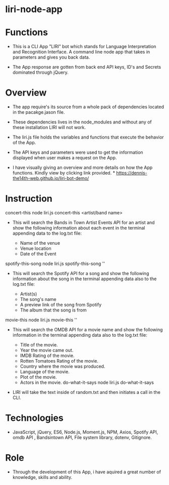 # liri-node-app

# Functions

- This is a CLI App "LIRI" bot which stands for Language Interpretation and Recognition Interface. A command line node app that takes in parameters and gives you back data. 

- The App response are gotten from back end API keys, ID's and Secrets dominated through jQuery.

# Overview

- The app require's its source from a whole pack of dependencies located in the pacakge.jason file.

- These dependencies lives in the node_modules and without any of these installation LIRI will not work.

- The liri.js file holds the variables and functions that execute the behavior of the App.

- The API keys and parameters were used to get the information displayed when user makes a request on the App.

- I have visually giving an overview and more details on how the App functions. Kindly view by clicking link provided.
       *  https://dennis-the14th-web.github.io/liri-bot-demo/

# Instruction

concert-this
node liri.js concert-this <artist/band name>

- This will search the Bands in Town Artist Events API for an artist and show the following information about each event in the terminal appending data to the log.txt file:

  * Name of the venue
  * Venue location
  * Date of the Event 

spotify-this-song
node liri.js spotify-this-song '<song name>'

- This will search the Spotify API for a song and show the following information about the song in the terminal appending data also to the log.txt file:

  * Artist(s)
  * The song's name
  * A preview link of the song from Spotify
  * The album that the song is from

movie-this
node liri.js movie-this '<movie name here>'

- This will search the OMDB API for a movie name and show the following information in the terminal appending data also to the log.txt file:

  * Title of the movie.
  * Year the movie came out.
  * IMDB Rating of the movie.
  * Rotten Tomatoes Rating of the movie.
  * Country where the movie was produced.
  * Language of the movie.
  * Plot of the movie.
  * Actors in the movie.
do-what-it-says
node liri.js do-what-it-says

- LIRI will take the text inside of random.txt and then initiates a call in the CLI.

# Technologies

- JavaScript, jQuery, ES6, Node.js, Moment.js, NPM, Axios, Spotify API, omdb API , Bandsintown API, File system library, dotenv, Gitignore.

# Role

- Through the development of this App, i have aquired a great number of knowledge, skills and ability.   